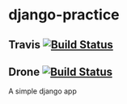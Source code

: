 # django-practice 
## Travis [![Build Status](https://travis-ci.org/berong91/django-practice.svg?branch=dev)](https://travis-ci.org/berong91/django-practice) 
## Drone [![Build Status](https://drone.io/github.com/berong91/django-practice/status.png)](https://drone.io/github.com/berong91/django-practice/latest)
A simple django app
